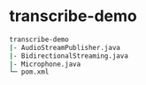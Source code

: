 # transcribe-demo
```sh
transcribe-demo
|- AudioStreamPublisher.java 
|- BidirectionalStreaming.java
|- Microphone.java
└─ pom.xml
```
